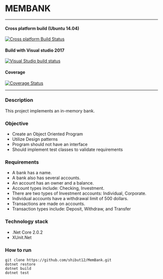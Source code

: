 # MEMBANK
---
#### Cross platform build (Ubuntu 14.04)
[![Cross platform Build Status](https://travis-ci.org/shibut12/MemBank.svg?branch=master)](https://travis-ci.org/shibut12/MemBank)
#### Build with Visual studio 2017
[![Visual Studio build status](https://ci.appveyor.com/api/projects/status/vr33idjftiw3fa46/branch/master)](https://ci.appveyor.com/project/shibut12/membank/branch/master)
#### Coverage 
[![Coverage Status](https://coveralls.io/repos/github/shibut12/MemBank/badge.svg?branch=master)](https://coveralls.io/github/shibut12/MemBank?branch=master)

---
### Description
This project implements an in-memory bank.

### Objective
* Create an Object Oriented Program
* Utilize Design patterns
* Program should not have an interface
* Should implement test classes to validate requirements

### Requirements
* A bank has a name.
* A bank also has several accounts.
* An account has an owner and a balance.
* Account types include: Checking, Investment.
* There are two types of Investment accounts: Individual, Corporate.
* Individual accounts have a withdrawal limit of 500 dollars.
* Transactions are made on accounts.
* Transaction types include: Deposit, Withdraw, and Transfer

### Technology stack
* .Net Core 2.0.2
* XUnit.Net

### How to run
```shell
git clone https://github.com/shibut12/MemBank.git
dotnet restore
dotnet build
dotnet test
```
